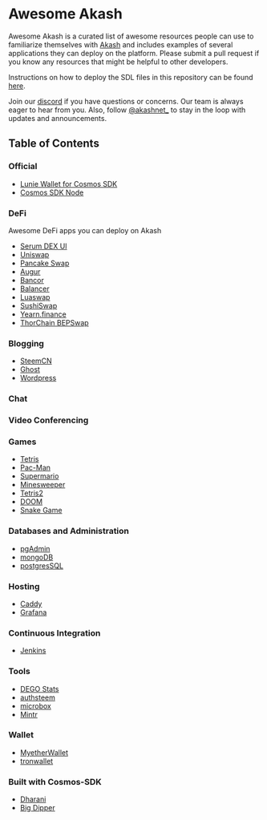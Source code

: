 # Awesome Akash

Awesome Akash is a curated list of awesome resources people can use to familiarize themselves with [Akash](https://akash.network) and includes examples of several applications they can deploy on the platform. Please submit a pull request if you know any resources that might be helpful to other developers.

Instructions on how to deploy the SDL files in this repository can be found [here](//docs.akash.network/guides/deploy).


Join our [discord](https://discord.akash.network) if you have questions or concerns. Our team is always eager to hear from you.
Also, follow [@akashnet\_](https://twitter.com/akashnet_) to stay in the loop with updates and announcements.

## Table of Contents

### Official

- [Lunie Wallet for Cosmos SDK](lunie-lite)
- [Cosmos SDK Node](https://github.com/ovrclk/akash-on-akash)

### DeFi

Awesome DeFi apps you can deploy on Akash

- [Serum DEX UI](https://github.com/ovrclk/serum-on-akash)
- [Uniswap](uniswap)
- [Pancake Swap](pancake-swap)
- [Augur](augur)
- [Bancor](Bancor)
- [Balancer](Balancer)
- [Luaswap](luaswap)
- [SushiSwap](SushiSwap)
- [Yearn.finance](Yearn.finance)
- [ThorChain BEPSwap](Thorchain-BEPSwap)

### Blogging
- [SteemCN](steemcn)
- [Ghost](ghost)
- [Wordpress](wordpress)

### Chat

### Video Conferencing

### Games

- [Tetris](tetris)
- [Pac-Man](pacman)
- [Supermario](supermario)
- [Minesweeper](minesweeper)
- [Tetris2](tetris2)
- [DOOM](doom)
- [Snake Game](snake-game)

### Databases and Administration

- [pgAdmin](pgadmin4)
- [mongoDB](mongoDB)
- [postgresSQL](postgres)
### Hosting

- [Caddy](caddy)
- [Grafana](grafana)

### Continuous Integration

- [Jenkins](jenkins)

### Tools
- [DEGO Stats](dego-stats)
- [authsteem](authsteem)
- [microbox](microbox)
- [Mintr](mintr)

### Wallet
- [MyetherWallet](MyetherWallet)
- [tronwallet](tronwallet)

### Built with Cosmos-SDK
- [Dharani](Dharani)
- [Big Dipper](big-dipper)
